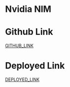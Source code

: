 # Nvidia NIM

# Github Link

[GITHUB_LINK](https://github.com/rupali-12/Ex_40_Nvidia_NIM)

# Deployed Link

[DEPLOYED_LINK]()
